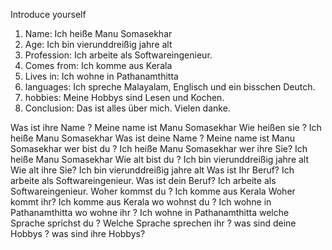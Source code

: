 Introduce yourself
1. Name: Ich heiße Manu Somasekhar
2. Age: Ich bin vier­und­dreißig jahre alt
3. Profession: Ich arbeite als Softwareingenieur.
4. Comes from: Ich komme aus Kerala
5. Lives in: Ich wohne in Pathanamthitta
6. languages: Ich spreche Malayalam, Englisch und ein bisschen Deutch.
7. hobbies: Meine Hobbys sind Lesen und Kochen.
8. Conclusion:  Das ist alles über mich. Vielen danke.

Was ist ihre Name ? Meine name ist Manu Somasekhar 
Wie heißen sie ? Ich heiße Manu Somasekhar
Was ist deine Name ? Meine name ist Manu Somasekhar 
wer bist du ? Ich heiße Manu Somasekhar
wer ihre Sie? Ich heiße Manu Somasekhar
Wie alt bist du ? Ich bin vier­und­dreißig jahre alt
Wie alt ihre Sie? Ich bin vier­und­dreißig jahre alt
Was ist Ihr Beruf? Ich arbeite als Softwareingenieur.
Was ist dein Beruf? Ich arbeite als Softwareingenieur.
Woher kommst du ? Ich komme aus Kerala
Woher kommt ihr? Ich komme aus Kerala
wo wohnst du ? Ich wohne in Pathanamthitta
wo wohne ihr ? Ich wohne in Pathanamthitta
welche Sprache sprichst du ?
Welche Sprache sprechen ihr ?
was sind deine Hobbys ?
was sind ihre Hobbys?




